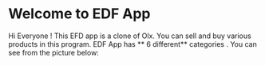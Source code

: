 # Welcome to EDF App

Hi Everyone ! This EFD app  is a clone of Olx.  You can sell and buy various products in this program.  EDF App has ** 6 different** categories . You can see from the picture below:
